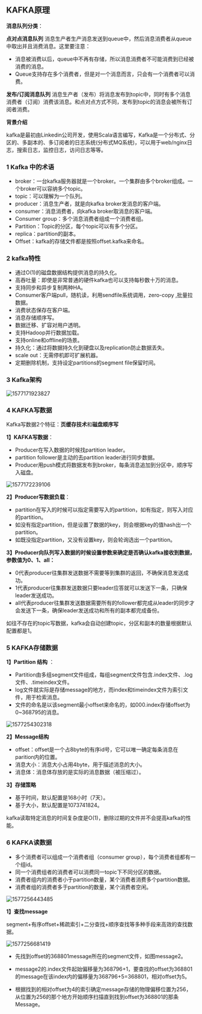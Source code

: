 ## KAFKA原理

**消息队列分类**：

**点对点消息队列**
消息生产者生产消息发送到queue中，然后消息消费者从queue中取出并且消费消息。这里要注意：

- 消息被消费以后，queue中不再有存储，所以消息消费者不可能消费到已经被消费的消息。
- Queue支持存在多个消费者，但是对一个消息而言，只会有一个消费者可以消费。



**发布/订阅消息队列**
消息生产者（发布）将消息发布到topic中，同时有多个消息消费者（订阅）消费该消息。和点对点方式不同，发布到topic的消息会被所有订阅者消费。



**背景介绍**

kafka是最初由Linkedin公司开发，使用Scala语言编写，Kafka是一个分布式、分区的、多副本的、多订阅者的日志系统(分布式MQ系统)，可以用于web/nginx日志，搜索日志，监控日志，访问日志等等。



### 1 Kafka 中的术语

-  broker：一台kafka服务器就是一个broker。一个集群由多个broker组成。一个broker可以容纳多个topic。
-  topic：可以理解为一个队列。
-  producer：消息生产者，就是向kafka broker发消息的客户端。
-  consumer：消息消费者，向kafka broker取消息的客户端。
- Consumer group：多个消息消费者组成一个消费者组。
- Partition：Topic的分区，每个topic可以有多个分区。
- replica：partition的副本。
- Offset：kafka的存储文件都是按照offset.kafka来命名。



### 2 kafka特性

- 通过O(1)的磁盘数据结构提供消息的持久化。
- 高吞吐量：即使是非常普通的硬件kafka也可以支持每秒数十万的消息。
- 支持同步和异步复制两种HA。
- Consumer客户端pull，随机读，利用sendfile系统调用，zero-copy ,批量拉数据。
- 消费状态保存在客户端。
- 消息存储顺序写。
- 数据迁移、扩容对用户透明。
- 支持Hadoop并行数据加载。
- 支持online和offline的场景。
- 持久化：通过将数据持久化到硬盘以及replication防止数据丢失。
- scale out：无需停机即可扩展机器。
- 定期删除机制，支持设定partitions的segment file保留时间。





### 3 Kafka架构

![1577171923827](assets/1577171923827.png)





### 4 KAFKA写数据

Kafka写数据2个特征：**页缓存技术**和**磁盘顺序写**

**1】KAFKA写数据**：

- Producer在写入数据的时候找partition leader。
- partition follower是主动的去partition leader进行同步数据。
- Producer用push模式将数据发布到broker，每条消息追加到分区中，顺序写入磁盘。



![1577172239106](assets/1577172239106.png)



**2】Producer写数据负载**：

- partition在写入的时候可以指定需要写入的partition，如有指定，则写入对应的partition。
- 如没有指定partition，但是设置了数据的key，则会根据key的值hash出一个partition。
-  如既没指定partition，又没有设置key，则会轮询选出一个partition。



**3】Producer向队列写入数据的时候设置参数来确定是否确认kafka接收到数据，参数值为0、1、all：**

- 0代表producer往集群发送数据不需要等到集群的返回，不确保消息发送成功。
- 1代表producer往集群发送数据只要leader应答就可以发送下一条，只确保leader发送成功。
- all代表producer往集群发送数据需要所有的follower都完成从leader的同步才会发送下一条，确保leader发送成功和所有的副本都完成备份。




如往不存在的topic写数据，kafka会自动创建topic，分区和副本的数量根据默认配置都是1。



### 5 KAFKA存储数据

**1】Partition 结构** ：

- Partition由多组segment文件组成，每组segment文件包含.index文件、.log文件、.timeindex文件。
- log文件就实际是存储message的地方，而index和timeindex文件为索引文件，用于检索消息。
- 文件的命名是以该segment最小offset来命名的，如000.index存储offset为0~368795的消息。

![1577254302318](assets/1577254302318.png)



**2】Message结构**

- offset：offset是一个占8byte的有序id号，它可以唯一确定每条消息在parition内的位置。
- 消息大小：消息大小占用4byte，用于描述消息的大小。
- 消息体：消息体存放的是实际的消息数据（被压缩过）。



**3】存储策略**

- 基于时间，默认配置是168小时（7天）。
- 基于大小，默认配置是1073741824。

kafka读取特定消息的时间复杂度是O(1)，删除过期的文件并不会提高kafka的性能。



### 6 KAFKA读数据

- 多个消费者可以组成一个消费者组（consumer group），每个消费者组都有一个组id。
- 同一个消费组者的消费者可以消费同一topic下不同分区的数据。
- 消费者组内的消费者小于partition数量，某个消费者消费多个partition数据。
- 消费者组的消费者多于partition的数量，某个消费者空闲。

![1577256443485](assets/1577256443485.png)



**1】查找message**

segment+有序offset+稀疏索引+二分查找+顺序查找等多种手段来高效的查找数据。



![1577256681419](assets/1577256681419.png)

- 先找到offset的368801message所在的segment文件，如图message2。

- message2的.index文件起始偏移量为368796+1，要查找的offset为368801的message在该index内的偏移量为368796+5=368801，相对offset为5。
- 根据找到的相对offset为4的索引确定message存储的物理偏移位置为256，从位置为256的那个地方开始顺序扫描直到找到offset为368801的那条Message。



